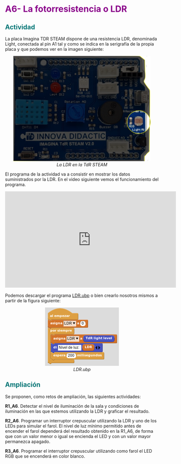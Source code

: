 # <FONT COLOR=#8B008B>A6- La fotorresistencia o LDR</font>

## <FONT COLOR=#007575>**Actividad**</font>
La placa Imagina TDR STEAM dispone de una resistencia LDR, denominada Light, conectada al pin A1 tal y como se indica en la serigrafía de la propia placa y que podemos ver en la imagen siguiente:

<center>

![La LDR en la TdR STEAM](../img/actividades/LDR-TdR.png)  
*La LDR en la TdR STEAM*

</center>

El programa de la actividad va a consistir en mostrar los datos suministrados por la LDR. En el video siguiente vemos el funcionamiento del programa.

<center>
<iframe width="560" height="315" src="https://www.youtube.com/embed/TmkQNtxPd1Q?si=Tijbk55mkfovefzL" title="YouTube video player" frameborder="0" allow="accelerometer; autoplay; clipboard-write; encrypted-media; gyroscope; picture-in-picture; web-share" allowfullscreen></iframe>
</center>

Podemos descargar el programa [LDR.ubp](../actividades/programas/LDR.ubp) o bien crearlo nosotros mismos a partir de la figura siguiente:

<center>

![LDR.ubp](../img/actividades/P_LDR.png)  
*LDR.ubp*

</center>

## <FONT COLOR=#007575>**Ampliación**</font>
Se proponen, como retos de ampliación, las siguientes actividades:

**R1_A6**. Detectar el nivel de iluminación de la sala y condiciones de iluminación en las que estemos utilizando la LDR y graficar el resultado.

**R2_A6**. Programar un interruptor crepuscular utilizando la LDR y uno de los LEDs para simular el farol. El nivel de luz mínimo permitido antes de encender el farol dependerá del resultado obtenido en la R1_A6, de forma que con un valor menor o igual se encienda el LED y con un valor mayor permanezca apagado.

**R3_A6**. Programar el interruptor crepuscular utilizando como farol el LED RGB que se encenderá en color blanco.
